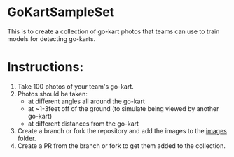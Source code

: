 # GoKartSampleSet
This is to create a collection of go-kart photos that teams can use to train models for detecting go-karts.

# Instructions:
1. Take 100 photos of your team's go-kart.
2. Photos should be taken:
   - at different angles all around the go-kart
   - at ~1-3feet off of the ground (to simulate being viewed by another go-kart)
   - at different distances from the go-kart
3. Create a branch or fork the repository and add the images to the [images](/images) folder.
4. Create a PR from the branch or fork to get them added to the collection.
